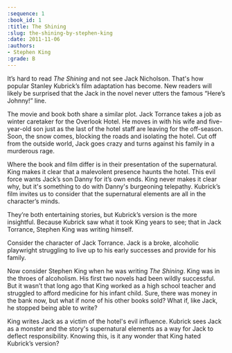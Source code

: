 ```yaml
---
:sequence: 1
:book_id: 1
:title: The Shining
:slug: the-shining-by-stephen-king
:date: 2011-11-06
:authors:
- Stephen King
:grade: B
---
```

It’s hard to read _The Shining_ and not see Jack Nicholson. That's how popular Stanley Kubrick’s film adaptation has become. New readers will likely be surprised that the Jack in the novel never utters the famous “Here’s Johnny!” line.

The movie and book both share a similar plot. Jack Torrance takes a job as winter caretaker for the Overlook Hotel. He moves in with his wife and five-year-old son just as the last of the hotel staff are leaving for the off-season. Soon, the snow comes, blocking the roads and isolating the hotel. Cut off from the outside world, Jack goes crazy and turns against his family in a murderous rage.

Where the book and film differ is in their presentation of the supernatural. King makes it clear that a malevolent presence haunts the hotel. This evil force wants Jack’s son Danny for it’s own ends. King never makes it clear why, but it's something to do with Danny's burgeoning telepathy. Kubrick’s film invites us to consider that the supernatural elements are all in the character’s minds.

They’re both entertaining stories, but Kubrick’s version is the more insightful. Because Kubrick saw what it took King years to see; that in Jack Torrance, Stephen King was writing himself.

Consider the character of Jack Torrance. Jack is a broke, alcoholic playwright struggling to live up to his early successes and provide for his family.

Now consider Stephen King when he was writing _The Shining_.  King was in the throes of alcoholism. His first two novels had been wildly successful. But it wasn’t that long ago that King worked as a high school teacher and struggled to afford medicine for his infant child. Sure, there was money in the bank now, but what if none of his other books sold? What if, like Jack, he stopped being able to write?

King writes Jack as a victim of the hotel's evil influence. Kubrick sees Jack as a monster and the story's supernatural elements as a way for Jack to deflect responsibility. Knowing this, is it any wonder that King hated Kubrick’s version?